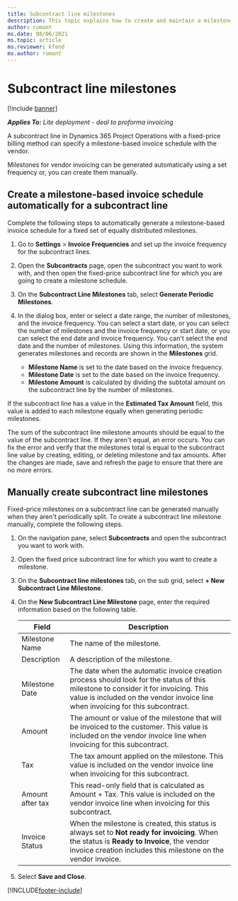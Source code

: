 ```yaml
---
title: Subcontract line milestones
description: This topic explains how to create and maintain a milestone-based invoice schedule for a subcontract with a vendor.
author: rumant
ms.date: 08/06/2021
ms.topic: article
ms.reviewer: kfend 
ms.author: rumant
---
```


# Subcontract line milestones

[!include [banner](../../includes/dataverse-preview.md)]

_**Applies To:** Lite deployment - deal to proforma invoicing_

A subcontract line in Dynamics 365 Project Operations with a fixed-price billing method can specify a milestone-based invoice schedule with the vendor.

Milestones for vendor invoicing can be generated automatically using a set frequency or, you can create them manually.

## Create a milestone-based invoice schedule automatically for a subcontract line

Complete the following steps to automatically generate a milestone-based invoice schedule for a fixed set of equally distributed milestones.

1. Go to **Settings** > **Invoice Frequencies** and set up the invoice frequency for the subcontract lines.
2. Open the **Subcontracts** page, open the subcontract you want to work with, and then open the fixed-price subcontract line for which you are going to create a milestone schedule.
3. On the **Subcontract Line Milestones** tab, select **Generate Periodic Milestones**.
4. In the dialog box, enter or select a date range, the number of milestones, and the invoice frequency. You can select a start date, or you can select the number of milestones and the invoice frequency or start date, or you can select the end date and invoice frequency. You can't select the end date and the number of milestones.
Using this information, the system generates milestones and records are shown in the **Milestones** grid.

   - **Milestone Name**  is set to the date based on the invoice frequency.
   - **Milestone Date**  is set to the date based on the invoice frequency.
   - **Milestone Amount**  is calculated by dividing the subtotal amount on the subcontract line by the number of milestones.

If the subcontract line has a value in the **Estimated Tax Amount** field, this value is added to each milestone equally when generating periodic milestones.

The sum of the subcontract line milestone amounts should be equal to the value of the subcontract line. If they aren't equal, an error occurs. You can fix the error and verify that the milestones total is equal to the subcontract line value by creating, editing, or deleting milestone and tax amounts. After the changes are made, save and refresh the page to ensure that there are no more errors.

## Manually create subcontract line milestones

Fixed-price milestones on a subcontract line can be generated manually when they aren't periodically split. To create a subcontract line milestone manually, complete the following steps.

1. On the navigation pane, select **Subcontracts** and open the subcontract you want to work with.
2. Open the fixed price subcontract line for which you want to create a milestone.
3. On the **Subcontract line milestones** tab, on the sub grid, select **+ New Subcontract Line Milestone**.
4. On the **New Subcontract Line Milestone** page, enter the required information based on the following table.

    | Field | Description |
    | --- | --- |
    | Milestone Name | The name of the milestone. |
    | Description | A description of the milestone.  |
    | Milestone Date | The date when the automatic invoice creation process should look for the status of this milestone to consider it for invoicing. This value is included on the vendor invoice line when invoicing for this subcontract. |
    | Amount | The amount or value of the milestone that will be invoiced to the customer. This value is included on the vendor invoice line when invoicing for this subcontract. |
    | Tax | The tax amount applied on the milestone. This value is included on the vendor invoice line when invoicing for this subcontract. |
    | Amount after tax | This read-only field that is calculated as Amount + Tax. This value is included on the vendor invoice line when invoicing for this subcontract. |
    | Invoice Status | When the milestone is created, this status is always set to  **Not ready for invoicing**.  When the status is **Ready to Invoice**, the vendor invoice creation includes this milestone on the vendor invoice. |

5. Select **Save and Close**.


[!INCLUDE[footer-include](../../includes/footer-banner.md)]
